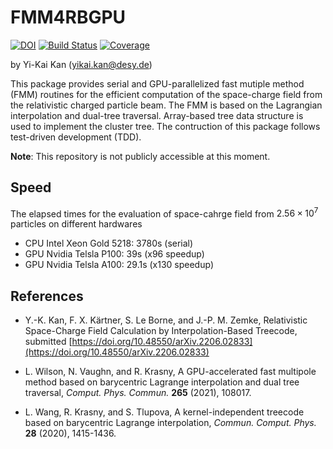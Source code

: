 # FMM4RBGPU



[![DOI](https://zenodo.org/badge/535562721.svg)](https://zenodo.org/badge/latestdoi/535562721)
[![Build Status](https://github.com/ykkan/FMM4RBGPU.jl/actions/workflows/CI.yml/badge.svg?branch=main)](https://github.com/ykkan/FMM4RBGPU.jl/actions/workflows/CI.yml?query=branch%3Amain)
[![Coverage](https://codecov.io/gh/ykkan/FMM4RBGPU.jl/branch/main/graph/badge.svg)](https://codecov.io/gh/ykkan/FMM4RBGPU.jl)


by Yi-Kai Kan (<yikai.kan@desy.de>)

This package provides serial and GPU-parallelized fast mutiple method (FMM) routines for the efficient computation of the space-charge field from the relativistic charged particle beam. The FMM is based on the Lagrangian interpolation and dual-tree traversal. Array-based tree data structure is used to implement the cluster tree. The contruction of this package follows test-driven development (TDD).

__Note__: This repository is not publicly accessible at this moment.

## Speed
The elapsed times for the evaluation of space-cahrge field from $2.56\times 10^7$ particles on different hardwares
* CPU Intel Xeon Gold 5218: 3780s (serial)
* GPU Nvidia Telsla P100: 39s (x96 speedup)
* GPU Nvidia Telsla A100: 29.1s (x130 speedup)

## References
* Y.-K. Kan, F. X. Kärtner, S. Le Borne, and J.-P. M. Zemke, Relativistic Space-Charge Field Calculation by Interpolation-Based Treecode, submitted
   [https://doi.org/10.48550/arXiv.2206.02833](https://doi.org/10.48550/arXiv.2206.02833)

* L. Wilson, N. Vaughn, and R. Krasny, A GPU-accelerated fast 
            multipole method based on barycentric Lagrange interpolation 
            and dual tree traversal, 
	    _Comput. Phys. Commun._ __265__ (2021), 108017. 

* L. Wang, R. Krasny, and S. Tlupova, A kernel-independent treecode 
            based on barycentric Lagrange interpolation, 
	    _Commun. Comput. Phys._ __28__ (2020), 1415-1436.
